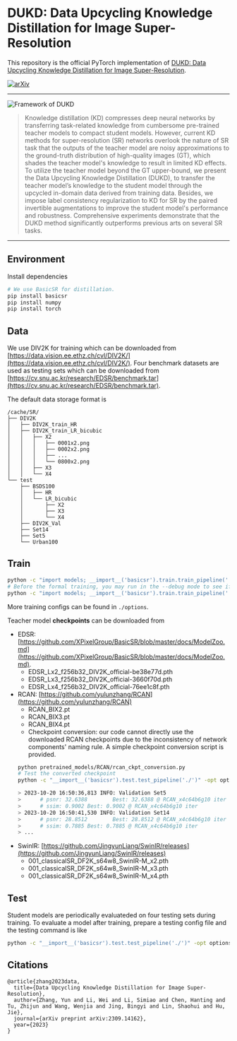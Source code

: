 # DUKD: Data Upcycling Knowledge Distillation for Image Super-Resolution

This repository is the official PyTorch implementation of [DUKD: Data Upcycling Knowledge Distillation for Image Super-Resolution](https://arxiv.org/abs/2309.14162).

[![arXiv](https://img.shields.io/badge/arXiv-Paper-<COLOR>.svg)](https://arxiv.org/abs/2309.14162)

---

![Framework of DUKD](DUKD-Framework.png)

> Knowledge distillation (KD) compresses deep neural networks by transferring task-related knowledge from cumbersome pre-trained teacher models to compact student models. However, current KD methods for super-resolution (SR) networks overlook the nature of SR task that the outputs of the teacher model are noisy approximations to the ground-truth distribution of high-quality images (GT), which shades the teacher model's knowledge to result in limited KD effects. To utilize the teacher model beyond the GT upper-bound, we present the Data Upcycling Knowledge Distillation (DUKD), to transfer the teacher model’s knowledge to the student model through the upcycled in-domain data derived from training data. Besides, we impose label consistency regularization to KD for SR by the paired invertible augmentations to improve the student model's performance and robustness. Comprehensive experiments demonstrate that the DUKD method significantly outperforms previous arts on several SR tasks.

---

## Environment

Install dependencies

```bash
# We use BasicSR for distillation.
pip install basicsr
pip install numpy 
pip install torch
```

## Data

We use DIV2K for training which can be downloaded from [https://data.vision.ee.ethz.ch/cvl/DIV2K/](https://data.vision.ee.ethz.ch/cvl/DIV2K/). Four benchmark datasets are used as testing sets which can be downloaded from [https://cv.snu.ac.kr/research/EDSR/benchmark.tar](https://cv.snu.ac.kr/research/EDSR/benchmark.tar).

The default data storage format is
```
/cache/SR/
├── DIV2K
│   ├── DIV2K_train_HR
│   ├── DIV2K_train_LR_bicubic
│   │   ├── X2
│   │   │   ├── 0001x2.png
│   │   │   ├── 0002x2.png
│   │   │   ├── ...
│   │   │   └── 0800x2.png
│   │   ├── X3
│   │   └── X4
└── test
    ├── BSDS100
    │   ├── HR
    │   └── LR_bicubic
    │       ├── X2
    │       ├── X3
    │       └── X4
    ├── DIV2K_Val
    ├── Set14
    ├── Set5
    └── Urban100
```

## Train
```bash
python -c "import models; __import__('basicsr').train.train_pipeline('./')" -opt options/EDSR/dukd_edsr_x2c256b32_c64b32_22_zo_w51_n3.yml
# Before the formal training, you may run in the --debug mode to see if everything is OK. 
python -c "import models; __import__('basicsr').train.train_pipeline('./')" -opt options/EDSR/dukd_edsr_x2c256b32_c64b32_22_zo_w51_n3.yml --debug
```

More training configs can be found in `./options`. 


Teacher model **checkpoints** can be downloaded from 
- EDSR: [https://github.com/XPixelGroup/BasicSR/blob/master/docs/ModelZoo.md](https://github.com/XPixelGroup/BasicSR/blob/master/docs/ModelZoo.md).
    - EDSR_Lx2_f256b32_DIV2K_official-be38e77d.pth
    - EDSR_Lx3_f256b32_DIV2K_official-3660f70d.pth
    - EDSR_Lx4_f256b32_DIV2K_official-76ee1c8f.pth
- RCAN: [https://github.com/yulunzhang/RCAN](https://github.com/yulunzhang/RCAN)
    - RCAN_BIX2.pt
    - RCAN_BIX3.pt
    - RCAN_BIX4.pt
    - Checkpoint conversion: our code cannot directly use the downloaded RCAN checkpoints due to the inconsistency of network components' naming rule. A simple checkpoint conversion script is provided.
    ```bash
    python pretrained_models/RCAN/rcan_ckpt_conversion.py
    # Test the converted checkpoint
    python -c "__import__('basicsr').test.test_pipeline('./')" -opt options/test/test_RCAN_x4c64b6g10.yml

    > 2023-10-20 16:50:36,813 INFO: Validation Set5
    >      # psnr: 32.6388        Best: 32.6388 @ RCAN_x4c64b6g10 iter
    >      # ssim: 0.9002 Best: 0.9002 @ RCAN_x4c64b6g10 iter
    > 2023-10-20 16:50:41,530 INFO: Validation Set14
    >      # psnr: 28.8512        Best: 28.8512 @ RCAN_x4c64b6g10 iter
    >      # ssim: 0.7885 Best: 0.7885 @ RCAN_x4c64b6g10 iter
    > ...
    ```
- SwinIR: [https://github.com/JingyunLiang/SwinIR/releases](https://github.com/JingyunLiang/SwinIR/releases)
    - 001_classicalSR_DF2K_s64w8_SwinIR-M_x2.pth
    - 001_classicalSR_DF2K_s64w8_SwinIR-M_x3.pth
    - 001_classicalSR_DF2K_s64w8_SwinIR-M_x4.pth


## Test
Student models are periodically evaluateded on four testing sets during training. To evaluate a model after training, prepare a testing config file and the testing command is like

```bash
python -c "__import__('basicsr').test.test_pipeline('./')" -opt options/test/test_RCAN_x4c64b6g10.yml
```
## Citations
```
@article{zhang2023data,
  title={Data Upcycling Knowledge Distillation for Image Super-Resolution},
  author={Zhang, Yun and Li, Wei and Li, Simiao and Chen, Hanting and Tu, Zhijun and Wang, Wenjia and Jing, Bingyi and Lin, Shaohui and Hu, Jie},
  journal={arXiv preprint arXiv:2309.14162},
  year={2023}
}
```
